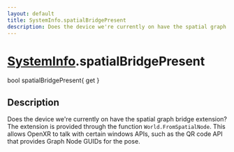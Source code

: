 ```yaml
---
layout: default
title: SystemInfo.spatialBridgePresent
description: Does the device we're currently on have the spatial graph bridge extension? The extension is provided through the function World.FromSpatialNode. This allows OpenXR to talk with certain windows APIs, such as the QR code API that provides Graph Node GUIDs for the pose.
---
```

# [SystemInfo]({{site.url}}/Pages/StereoKit/SystemInfo.html).spatialBridgePresent

<div class='signature' markdown='1'>
bool spatialBridgePresent{ get }
</div>

## Description
Does the device we're currently on have the spatial
graph bridge extension? The extension is provided through the
function `World.FromSpatialNode`. This allows OpenXR to talk with
certain windows APIs, such as the QR code API that provides Graph
Node GUIDs for the pose.

